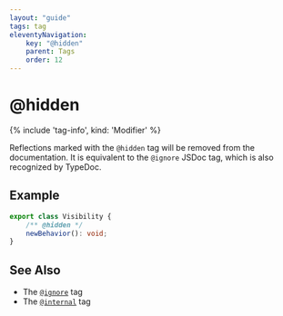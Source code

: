 ```yaml
---
layout: "guide"
tags: tag
eleventyNavigation:
    key: "@hidden"
    parent: Tags
    order: 12
---
```


# @hidden

{% include 'tag-info', kind: 'Modifier' %}

Reflections marked with the `@hidden` tag will be removed from the documentation.
It is equivalent to the `@ignore` JSDoc tag, which is also recognized by TypeDoc.

## Example

```ts
export class Visibility {
    /** @hidden */
    newBehavior(): void;
}
```

## See Also

-   The [`@ignore`](/tags/ignore/) tag
-   The [`@internal`](/tags/internal/) tag
